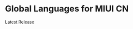 # Global Languages for MIUI CN
<a href="https://github.com/elevencupoftea/global_lang_CN/releases/tag/v0.1.0">Latest Release</a>
